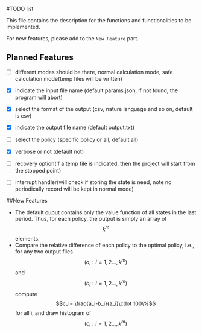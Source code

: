 #TODO list

This file contains the description for the functions and functionalities
to be implemented.

For new features, please add to the `New Feature` part.

## Planned Features

- [ ] different modes should be there, normal calculation mode, safe calculation
    mode(temp files will be written)
- [x] indicate the input file name (default params.json, if not found, the program
    will abort)
- [x] select the format of the output (csv, nature language and so on, default is csv)
- [x] indicate the output file name (default output.txt)
- [ ] select the policy (specific policy or all, default all)
- [x] verbose or not (default not)
- [ ] recovery option(if a temp file is indicated, then the project will start
    from the stopped point)
- [ ] interrupt handler(will check if storing the state is need, note no periodically
    record will be kept in normal mode)



##New Features
* The default ouput contains only the value function of all states in the last period.
  Thus, for each policy, the output is simply an array of $$k^m$$ elements.
* Compare the relative difference of each policy to the optimal policy, i.e., for any two output files
$$(a_i: i=1,2...,k^m)$$
and
$$(b_i: i=1,2...,k^m)$$
compute $$c_i= \frac{a_i-b_i}{a_i}\cdot 100\%$$
for all i, and draw histogram of
$$(c_i: i=1,2...,k^m)$$
